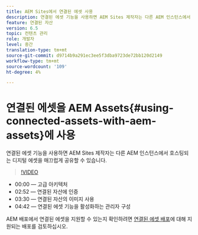 ```yaml
---
title: AEM Sites에서 연결된 에셋 사용
description: 연결된 에셋 기능을 사용하면 AEM Sites 제작자는 다른 AEM 인스턴스에서 호스팅되는 디지털 에셋을 매끄럽게 공유할 수 있습니다.
feature: 연결된 자산
version: 6.5
topic: 컨텐츠 관리
role: 개발자
level: 중간
translation-type: tm+mt
source-git-commit: d9714b9a291ec3ee5f3dba9723de72bb120d2149
workflow-type: tm+mt
source-wordcount: '109'
ht-degree: 4%

---
```



# 연결된 에셋을 AEM Assets{#using-connected-assets-with-aem-assets}에 사용

연결된 에셋 기능을 사용하면 AEM Sites 제작자는 다른 AEM 인스턴스에서 호스팅되는 디지털 에셋을 매끄럽게 공유할 수 있습니다.

>[!VIDEO](https://video.tv.adobe.com/v/26060?quality=12&learn=on)

* 00:00 — 고급 아키텍처
* 02:52 — 연결된 자산에 인증
* 03:30 — 연결된 자산의 이미지 사용
* 04:42 — 연결된 에셋 기능을 활성화하는 관리자 구성

AEM 배포에서 연결된 에셋을 지원할 수 있는지 확인하려면 [연결된 에셋 배포](https://docs.adobe.com/content/help/en/experience-manager-65/assets/using/use-assets-across-connected-assets-instances.html#prerequisites)에 대해 지원되는 배포를 검토하십시오.